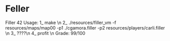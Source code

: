 # Feller
Filler 42
Usage: 
      1_ make \n
      2_ ./resources/filler_vm -f resources/maps/map00 -p1 ./cgamora.filler -p2 resources/players/carli.filler \n
      3_ ????\n
      4_ profit \n
Grade: 99/100
